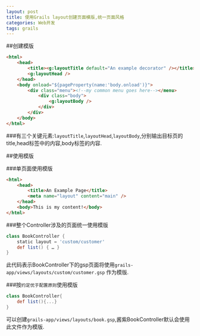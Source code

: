 ```yaml
---
layout: post
title: 使用Grails layout创建页面模版,统一页面风格
categories: Web开发
tags: grails
---
```


##创建模版

```html
<html>
    <head>
        <title><g:layoutTitle default="An example decorator" /></title>
        <g:layoutHead />
    </head>
    <body onload="${pageProperty(name:'body.onload')}">
        <div class="menu"><!--my common menu goes here--></menu>
            <div class="body">
                <g:layoutBody />
            </div>
        </div>
    </body>
</html>
```

###有三个关键元素:`layoutTitle`,`layoutHead`,`layoutBody`,分别输出目标页的title,head标签中的内容,body标签的内容.

##使用模版

###单页面使用模版

```html
<html>
    <head>
        <title>An Example Page</title>
        <meta name="layout" content="main" />
    </head>
    <body>This is my content!</body>
</html>
```

###整个Controller涉及的页面统一使用模版

```groovy
class BookController {
    static layout = 'custom/customer'
    def list() { … }
}
```

此代码表示BookController下的gsp页面将使用`grails-app/views/layouts/custom/customer.gsp` 作为模版.

###按`约定优于配置原则`使用模版

```groovy
class BookController{
	def list(){...}
}
```

可以创建`grails-app/views/layouts/book.gsp`,酱紫BookController默认会使用此文件作为模版.



